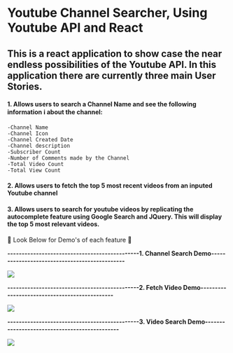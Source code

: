 # Youtube Channel Searcher, Using Youtube API and React

## This is a react application to show case the near endless possibilities of the Youtube API. In this application there are currently three main User Stories.

#### 1. Allows users to search a Channel Name and see the following information :information_source: about the channel:
    -Channel Name
    -Channel Icon
    -Channel Created Date
    -Channel description
    -Subscriber Count
    -Number of Comments made by the Channel
    -Total Video Count
    -Total View Count

#### 2. Allows users to fetch the top 5 most recent videos from an inputed Youtube channel

#### 3. Allows users to search for youtube videos by replicating the autocomplete feature using Google Search and JQuery. This will display the top 5 most relevant videos.

:arrow_down_small: Look Below for Demo's of each feature :arrow_down_small:

**----------------------------------------------1. Channel Search Demo----------------------------------------------**

<a href="https://github.com/AlisikanderAhmed/youtube-react-app/blob/master/Images/channelDemo.gif"><img src="https://github.com/AlisikanderAhmed/youtube-react-app/blob/master/Images/channelDemo.gif"></a>

**----------------------------------------------2. Fetch Video Demo----------------------------------------------**

<a href="https://github.com/AlisikanderAhmed/youtube-react-app/blob/master/Images/fetchDemo.gif"><img src="https://github.com/AlisikanderAhmed/youtube-react-app/blob/master/Images/fetchDemo.gif"></a>

**----------------------------------------------3. Video Search Demo----------------------------------------------**

<a href="https://github.com/AlisikanderAhmed/youtube-react-app/blob/master/Images/videoDemo.gif"><img src="https://github.com/AlisikanderAhmed/youtube-react-app/blob/master/Images/videoDemo.gif"></a>
